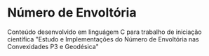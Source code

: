 # Número de Envoltória
Conteúdo desenvolvido em linguágem C para trabalho de iniciação científica "Estudo e Implementações do Número de Envoltória nas Convexidades P3 e Geodésica"
